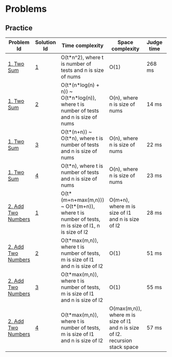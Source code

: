 # Problems

## Practice

|Problem Id|Solution Id|Time complexity|Space complexity|Judge time|Judge space|Tags|Categories|
|----------|-----------|---------------|----------------|----------|-----------|----|----------|
|[1. Two Sum](https://leetcode.com/problems/two-sum)|[1](https://leetcode.com/submissions/detail/547297985/)|O(t\*n^2), where t is number of tests and n is size of nums|O(1)|268 ms|10.1 MB|Brute force|Array|
|[1. Two Sum](https://leetcode.com/problems/two-sum)|[2](https://leetcode.com/submissions/detail/547301405/)|O(t\*(n\*log(n) + n)) ~ O(t\*n\*log(n)), where t is number of tests and n is size of nums|O(n), where n is size of nums|14 ms|10.5 MB|Sort, Two pointers|Array|
|[1. Two Sum](https://leetcode.com/problems/two-sum)|[3](https://leetcode.com/submissions/detail/547302807/)|O(t\*(n+n)) ~ O(t\*n), where t is number of tests and n is size of nums|O(n), where n is size of nums|22 ms|14.2 MB|Two pass|Array, Hashmap|
|[1. Two Sum](https://leetcode.com/problems/two-sum)|[4](https://leetcode.com/submissions/detail/547303853/)|O(t\*n), where t is number of tests and n is size of nums|O(n), where n is size of nums|23 ms|10.8 MB|One pass|Array, Hashmap|
|[2. Add Two Numbers](https://leetcode.com/problems/add-two-numbers)|[1](https://leetcode.com/submissions/detail/547629757/)|O(t\*(m+n+max(m,n))) ~ O(t\*(m+n)), where t is number of tests, m is size of l1, n is size of l2|O(m+n), where m is size of l1 and n is size of l2|28 ms|75.3 MB|Queue, Two pass|Linked list|
|[2. Add Two Numbers](https://leetcode.com/problems/add-two-numbers)|[2](https://leetcode.com/submissions/detail/547633980/)|O(t\*max(m,n)), where t is number of tests, m is size of l1 and n is size of l2|O(1)|51 ms|71.4 MB|One pass|Linked list|
|[2. Add Two Numbers](https://leetcode.com/problems/add-two-numbers)|[3](https://leetcode.com/submissions/detail/547634633/)|O(t\*max(m,n)), where t is number of tests, m is size of l1 and n is size of l2|O(1)|55 ms|71.4 MB|Dummy head, One pass|Linked list|
|[2. Add Two Numbers](https://leetcode.com/problems/add-two-numbers)|[4](https://leetcode.com/submissions/detail/547635360/)|O(t\*max(m,n)), where t is number of tests, m is size of l1 and n is size of l2|O(max(m,n)), where m is size of l1 and n is size of l2. recursion stack space|57 ms|71.6 MB||Linked list, Recursion|

